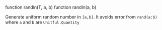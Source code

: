 function randin(T, a, b) function randin(a, b)

Generate uniform random number in `[a,b]`. It avoids error from `rand(a:b)` where `a` and `b` are `Unitful.Quantity`
